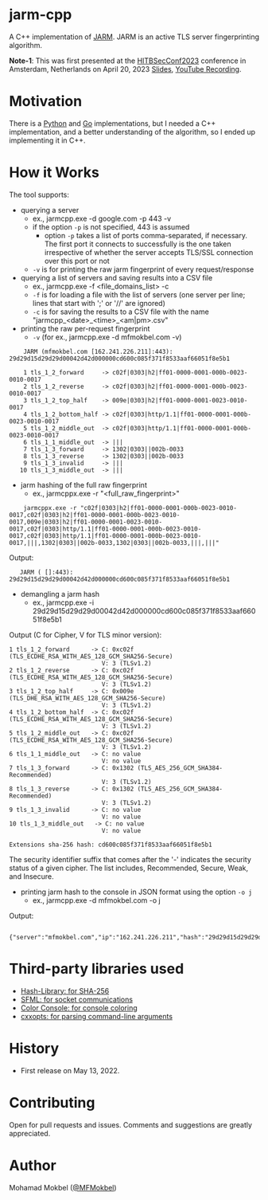 # jarm-cpp

A C++ implementation of [JARM](https://engineering.salesforce.com/easily-identify-malicious-servers-on-the-internet-with-jarm-e095edac525a). JARM is an active TLS server fingerprinting algorithm.

**Note-1**: This was first presented at the [HITBSecConf2023]([https://www.nohat.it/2022/talks](https://conference.hitb.org/hitbsecconf2023ams/session/commsec-exploring-jarm-an-active-tls-fingerprinting-algorithm/)) conference in Amsterdam, Netherlands on April 20, 2023 [Slides](https://www.mfmokbel.com/wp-content/uploads/2024/01/exploring_jarm_mfmokbel.pdf), [YouTube Recording](https://www.youtube.com/watch?v=MbgM4G1Ixv0).

# Motivation

There is a [Python](https://github.com/salesforce/jarm) and [Go](https://github.com/RumbleDiscovery/jarm-go) implementations, but I needed a C++ implementation, and a better understanding of the algorithm, so I ended up implementing it in C++.

# How it Works

The tool supports:
* querying a server
  - ex., jarmcpp.exe -d google.com -p 443 -v
  - if the option `-p` is not specified, 443 is assumed
    - option `-p` takes a list of ports comma-separated, if necessary. The first port it connects to successfully is the one taken irrespective of whether the server accepts TLS/SSL connection over this port or not
  - `-v` is for printing the raw jarm fingerprint of every request/response
* querying a list of servers and saving results into a CSV file
  - ex., jarmcpp.exe -f <file_domains_list> -c
  - `-f` is for loading a file with the list of servers (one server per line; lines that start with ';' or '//' are ignored)
  - `-c` is for saving the results to a CSV file with the name "jarmcpp\_\<date\>\_\<time\>\_<am|pm>.csv"
* printing the raw per-request fingerprint
   - `-v` (for ex., jarmcpp.exe -d mfmokbel.com -v)
``` 
    JARM (mfmokbel.com [162.241.226.211]:443): 29d29d15d29d29d00042d42d000000cd600c085f371f8533aaf66051f8e5b1

    1 tls_1_2_forward     -> c02f|0303|h2|ff01-0000-0001-000b-0023-0010-0017
    2 tls_1_2_reverse     -> c02f|0303|h2|ff01-0000-0001-000b-0023-0010-0017
    3 tls_1_2_top_half    -> 009e|0303|h2|ff01-0000-0001-0023-0010-0017
    4 tls_1_2_bottom_half -> c02f|0303|http/1.1|ff01-0000-0001-000b-0023-0010-0017
    5 tls_1_2_middle_out  -> c02f|0303|http/1.1|ff01-0000-0001-000b-0023-0010-0017
    6 tls_1_1_middle_out  -> |||
    7 tls_1_3_forward     -> 1302|0303||002b-0033
    8 tls_1_3_reverse     -> 1302|0303||002b-0033
    9 tls_1_3_invalid     -> |||
   10 tls_1_3_middle_out  -> |||
```
* jarm hashing of the full raw fingerprint
  - ex., jarmcppx.exe -r "<full_raw_fingerprint>"
``` 
    jarmcppx.exe -r "c02f|0303|h2|ff01-0000-0001-000b-0023-0010-0017,c02f|0303|h2|ff01-0000-0001-000b-0023-0010-0017,009e|0303|h2|ff01-0000-0001-0023-0010-0017,c02f|0303|http/1.1|ff01-0000-0001-000b-0023-0010-0017,c02f|0303|http/1.1|ff01-0000-0001-000b-0023-0010-0017,|||,1302|0303||002b-0033,1302|0303||002b-0033,|||,|||" 
```
 Output:
 ```
    JARM ( []:443): 29d29d15d29d29d00042d42d000000cd600c085f371f8533aaf66051f8e5b1
 ```
 * demangling a jarm hash
   - ex., jarmcpp.exe -i 29d29d15d29d29d00042d42d000000cd600c085f371f8533aaf66051f8e5b1
 
 Output (C for Cipher, V for TLS minor version):
 ```
 1 tls_1_2_forward      -> C: 0xc02f (TLS_ECDHE_RSA_WITH_AES_128_GCM_SHA256-Secure)
                           V: 3 (TLSv1.2)
 2 tls_1_2_reverse      -> C: 0xc02f (TLS_ECDHE_RSA_WITH_AES_128_GCM_SHA256-Secure)
                           V: 3 (TLSv1.2)
 3 tls_1_2_top_half     -> C: 0x009e (TLS_DHE_RSA_WITH_AES_128_GCM_SHA256-Secure)
                           V: 3 (TLSv1.2)
 4 tls_1_2_bottom_half  -> C: 0xc02f (TLS_ECDHE_RSA_WITH_AES_128_GCM_SHA256-Secure)
                           V: 3 (TLSv1.2)
 5 tls_1_2_middle_out   -> C: 0xc02f (TLS_ECDHE_RSA_WITH_AES_128_GCM_SHA256-Secure)
                           V: 3 (TLSv1.2)
 6 tls_1_1_middle_out   -> C: no value
                           V: no value
 7 tls_1_3_forward      -> C: 0x1302 (TLS_AES_256_GCM_SHA384-Recommended)
                           V: 3 (TLSv1.2)
 8 tls_1_3_reverse      -> C: 0x1302 (TLS_AES_256_GCM_SHA384-Recommended)
                           V: 3 (TLSv1.2)
 9 tls_1_3_invalid      -> C: no value
                           V: no value
10 tls_1_3_middle_out   -> C: no value
                           V: no value

Extensions sha-256 hash: cd600c085f371f8533aaf66051f8e5b1
 ```
 The security identifier suffix that comes after the '-' indicates the security status of a given cipher. The list includes, Recommended, Secure, Weak, and Insecure.
 
  * printing jarm hash to the console in JSON format using the option `-o j`
    - ex., jarmcpp.exe -d mfmokbel.com -o j

Output:
 ```
    {"server":"mfmokbel.com","ip":"162.241.226.211","hash":"29d29d15d29d29d00042d42d000000cd600c085f371f8533aaf66051f8e5b1"}
 ```

# Third-party libraries used

- [Hash-Library: for SHA-256](https://github.com/stbrumme/hash-library)
- [SFML: for socket communications](https://www.sfml-dev.org/index.php)
- [Color Console: for console coloring](https://github.com/imfl/color-console)
- [cxxopts: for parsing command-line arguments](https://github.com/jarro2783/cxxopts)
 
# History
 
 - First release on May 13, 2022.
 
# Contributing

Open for pull requests and issues. Comments and suggestions are greatly appreciated.

# Author

Mohamad Mokbel ([@MFMokbel](https://twitter.com/MFMokbel))
